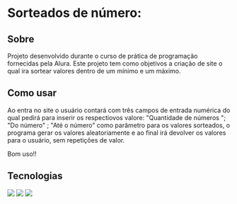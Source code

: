 <h1>Sorteados de número:</h1>

<h2>Sobre</h2>
<p>Projeto desenvolvido durante o curso de prática de programação fornecidas pela Alura. Este projeto tem como objetivos a criação de
 site o qual ira sortear valores dentro de um mínimo e um máximo.</p>

## Como usar
  Ao entra no site o usuário contará com três campos de entrada numérica do qual pedirá para inserir os respectiovos valore: "Quantidade de números "; "Do número" ; "Até o número"
  como parâmetro para os valores sorteados, o programa gerar os valores aleatoriamente e ao final irá devolver os valores para o usuário, sem repetições de valor. 

  Bom uso!!

## Tecnologias
<div>
  <img src="https://img.shields.io/badge/HTML-239120?style=for-the-badge&logo=html5&logoColor=white">
  <img src="https://img.shields.io/badge/CSS-239120?style=for-the-badge&logo=css3&logoColor=white">
    <img src="https://img.shields.io/badge/JavaScript-F7DF1E?style=for-the-badge&logo=javascript&logoColor=white">
</div>
